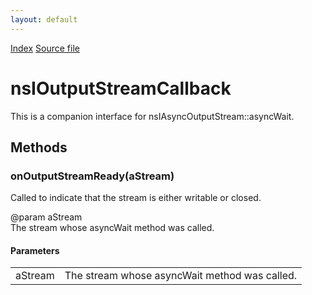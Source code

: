 ```yaml
---
layout: default
---
```

<div id='links'><a href="../index.html">Index</a>
<a href="http://dxr.mozilla.org/mozilla-central/source/xpcom/io/nsIAsyncOutputStream.idl">Source file</a>
</div>

# nsIOutputStreamCallback #
  
This is a companion interface for nsIAsyncOutputStream::asyncWait.  
  

## Methods ##

### onOutputStreamReady(aStream) ###
  
Called to indicate that the stream is either writable or closed.  
  
@param aStream  
       The stream whose asyncWait method was called.  
  

#### Parameters ####

<table>

<tr>
<td>aStream</td>
<td>       The stream whose asyncWait method was called.  
</td>
</tr>

</table>

